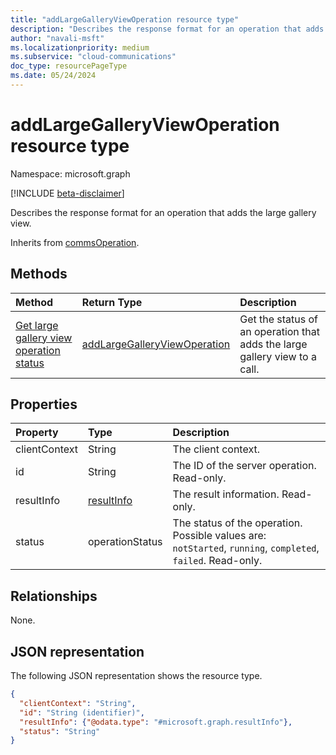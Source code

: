 ```yaml
--- 
title: "addLargeGalleryViewOperation resource type"
description: "Describes the response format for an operation that adds the large gallery view."
author: "navali-msft"
ms.localizationpriority: medium
ms.subservice: "cloud-communications"
doc_type: resourcePageType
ms.date: 05/24/2024
---
```


# addLargeGalleryViewOperation resource type

Namespace: microsoft.graph

[!INCLUDE [beta-disclaimer](../../includes/beta-disclaimer.md)]

Describes the response format for an operation that adds the large gallery view.

Inherits from [commsOperation](commsoperation.md).

## Methods

|Method|Return Type|Description|
|:-----|:----------|:----------|
|[Get large gallery view operation status](../api/addlargegalleryviewoperation-get.md)|[addLargeGalleryViewOperation](addlargegalleryviewoperation.md)|Get the status of an operation that adds the large gallery view to a call.|

## Properties

|Property|Type|Description|
|:-------|:---|:----------|
|clientContext|String|The client context.|
|id|String|The ID of the server operation. Read-only.|
|resultInfo|[resultInfo](resultinfo.md)|The result information. Read-only.|
|status|operationStatus|The status of the operation. Possible values are: `notStarted`, `running`, `completed`, `failed`. Read-only.|

## Relationships

None.

## JSON representation

The following JSON representation shows the resource type.

<!-- {
  "blockType": "resource",
  "optionalProperties": [

  ],
  "@odata.type": "microsoft.graph.addLargeGalleryViewOperation"
}-->
```json
{
  "clientContext": "String",
  "id": "String (identifier)",
  "resultInfo": {"@odata.type": "#microsoft.graph.resultInfo"},
  "status": "String"
}
```

<!-- uuid: 8fcb5dbc-d5aa-4681-8e31-b001d5168d79
2015-10-25 14:57:30 UTC -->
<!-- {
  "type": "#page.annotation",
  "description": "addLargeGalleryViewOperation resource",
  "keywords": "",
  "section": "documentation",
  "tocPath": ""
}-->


